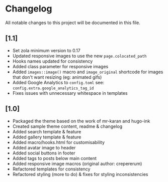 
# Changelog

All notable changes to this project will be documented in this file.

## [1.1]

- Set zola minimum version to 0.17
- Updated responsive images to use the new `page.colocated_path`
- Hooks names updated for consistency
- Added class parameter for responsive images
- Added `images::image()` macro and `image_original` shortcode for images that don't want resizing (eg: animated gifs)
- Added Google Analytics to `config.toml` see: `config.extra.google_analytics_tag_id`
- Fixes issues with unnecessary whitespace in templates

## [1.0]

- Packaged the theme based on the work of mr-karan and hugo-ink
- Created sample theme content, readme & changelog
- Added search template & feature
- Added gallery template & feature
- Added macro/hooks.html for customisability
- Added avatar image to header
- Added social buttons in footer
- Added tags to posts below main content
- Added responsive image macros (original author: crepererum)
- Refactored templates for consistency
- Refactored styling (more to do) & fixes for styling inconsistencies
